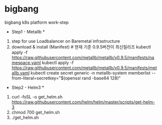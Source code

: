 # bigbang
bigbang k8s platform work-step 

* Step1 - Metallb *
 1) step for use Loadbalancer on Baremetal infrastructure
 2) download & install (Manifest) # 현재 기준 0.9.5버전이 최신릴리즈
    kubectl apply -f https://raw.githubusercontent.com/metallb/metallb/v0.9.5/manifests/namespace.yaml
    kubectl apply -f https://raw.githubusercontent.com/metallb/metallb/v0.9.5/manifests/metallb.yaml
    kubectl create secret generic -n metallb-system memberlist --from-literal=secretkey="$(openssl rand -base64 128)"
    
* Step2 - Helm3 * 
 1) curl -fsSL -o get_helm.sh https://raw.githubusercontent.com/helm/helm/master/scripts/get-helm-3
 2) chmod 700 get_helm.sh
 3) ./get_helm.sh

 
